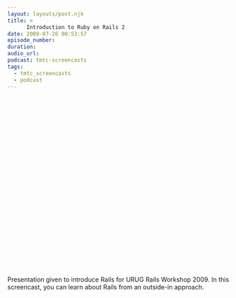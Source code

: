 ```yaml
---
layout: layouts/post.njk
title: >
      Introduction to Ruby on Rails 2
date: 2009-07-26 00:53:57
episode_number: 
duration: 
audio_url: 
podcast: tmtc-screencasts
tags: 
  - tmtc_screencasts
  - podcast
---
```


<object classid="clsid:d27cdb6e-ae6d-11cf-96b8-444553540000" width="540" height="405" codebase="http://download.macromedia.com/pub/shockwave/cabs/flash/swflash.cab#version=6,0,40,0"><param name="allowfullscreen" value="true">
<param name="allowscriptaccess" value="always">
<param name="src" value="http://vimeo.com/moogaloop.swf?clip_id=5545659&amp;server=vimeo.com&amp;show_title=1&amp;show_byline=1&amp;show_portrait=0&amp;color=&amp;fullscreen=1">
<embed type="application/x-shockwave-flash" width="540" height="405" src="http://vimeo.com/moogaloop.swf?clip_id=5545659&amp;server=vimeo.com&amp;show_title=1&amp;show_byline=1&amp;show_portrait=0&amp;color=&amp;fullscreen=1" allowscriptaccess="always" allowfullscreen="true"></embed></object>Presentation given to introduce Rails for URUG Rails Workshop 2009. In this screencast, you can learn about Rails from an outside-in approach.
